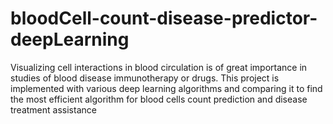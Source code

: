 # bloodCell-count-disease-predictor-deepLearning
Visualizing cell interactions in blood circulation is of great importance in studies of blood disease immunotherapy or drugs. This project is implemented with various deep learning algorithms and comparing it to find the most efficient algorithm for blood cells count prediction and disease treatment assistance
